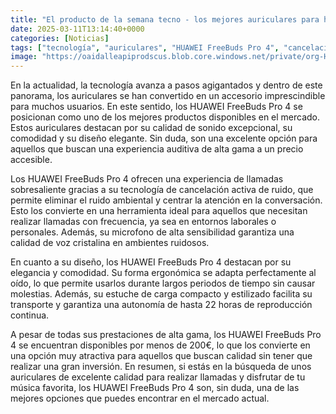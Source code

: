 ```yaml
---
title: "El producto de la semana tecno - los mejores auriculares para hacer llamadas que he probado nunca"
date: 2025-03-11T13:14:40+0000
categories: [Noticias]
tags: ["tecnología", "auriculares", "HUAWEI FreeBuds Pro 4", "cancelación activa de ruido", "calidad de sonido", "diseño elegante", "experiencia auditiva."]
image: "https://oaidalleapiprodscus.blob.core.windows.net/private/org-HKmKxpuNw3Y88lm4EBrIPq0n/user-ZwiCXOggLL8ZNNKE2g7rXFmV/img-Plu5ze0yqxoURUTMMYECQUGN.png?st=2025-03-11T12%3A14%3A40Z&se=2025-03-11T14%3A14%3A40Z&sp=r&sv=2024-08-04&sr=b&rscd=inline&rsct=image/png&skoid=d505667d-d6c1-4a0a-bac7-5c84a87759f8&sktid=a48cca56-e6da-484e-a814-9c849652bcb3&skt=2025-03-10T23%3A24%3A29Z&ske=2025-03-11T23%3A24%3A29Z&sks=b&skv=2024-08-04&sig=e1Lwi0bPM9kDLHGCKEmTReetgTkzkrbAzfJ8VwkL2L0%3D"
---
```


En la actualidad, la tecnología avanza a pasos agigantados y dentro de este panorama, los auriculares se han convertido en un accesorio imprescindible para muchos usuarios. En este sentido, los HUAWEI FreeBuds Pro 4 se posicionan como uno de los mejores productos disponibles en el mercado. Estos auriculares destacan por su calidad de sonido excepcional, su comodidad y su diseño elegante. Sin duda, son una excelente opción para aquellos que buscan una experiencia auditiva de alta gama a un precio accesible.

Los HUAWEI FreeBuds Pro 4 ofrecen una experiencia de llamadas sobresaliente gracias a su tecnología de cancelación activa de ruido, que permite eliminar el ruido ambiental y centrar la atención en la conversación. Esto los convierte en una herramienta ideal para aquellos que necesitan realizar llamadas con frecuencia, ya sea en entornos laborales o personales. Además, su microfono de alta sensibilidad garantiza una calidad de voz cristalina en ambientes ruidosos.

En cuanto a su diseño, los HUAWEI FreeBuds Pro 4 destacan por su elegancia y comodidad. Su forma ergonómica se adapta perfectamente al oído, lo que permite usarlos durante largos periodos de tiempo sin causar molestias. Además, su estuche de carga compacto y estilizado facilita su transporte y garantiza una autonomía de hasta 22 horas de reproducción continua.

A pesar de todas sus prestaciones de alta gama, los HUAWEI FreeBuds Pro 4 se encuentran disponibles por menos de 200€, lo que los convierte en una opción muy atractiva para aquellos que buscan calidad sin tener que realizar una gran inversión. En resumen, si estás en la búsqueda de unos auriculares de excelente calidad para realizar llamadas y disfrutar de tu música favorita, los HUAWEI FreeBuds Pro 4 son, sin duda, una de las mejores opciones que puedes encontrar en el mercado actual.
    